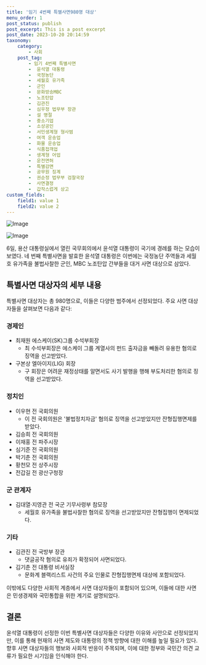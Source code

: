 ```yaml
---
title: '임기 4번째 특별사면980명 대상'
menu_order: 1
post_status: publish
post_excerpt: This is a post excerpt
post_date: 2023-10-20 20:14:59
taxonomy:
    category:
        - 사회
    post_tag:
        - 임기 4번째 특별사면
        -  윤석열 대통령
        -  국정농단
        -  세월호 유가족
        -  군인
        -  문화방송MBC
        -  노조탄압
        -  김관진
        -  심우정 법무부 장관
        -  설 명절
        -  중소기업
        -  소상공인
        -  서민생계형 형사범
        -  여객 운송업
        -  화물 운송업
        -  식품접객업
        -  생계형 어업
        -  운전면허
        -  특별감면
        -  공무원 징계
        -  권순정 법무부 검찰국장
        -  사면결정
        -  갑작스럽게 상고
custom_fields:
    field1: value 1
    field2: value 2
---
```


![Image](https://imgnews.pstatic.net/image/028/2024/02/06/0002675975_001_20240206221901076.jpg?type=w647)

![Image](https://imgnews.pstatic.net/image/028/2024/02/06/0002675975_002_20240206221901107.jpg?type=w647)


6일, 용산 대통령실에서 열린 국무회의에서 윤석열 대통령이 국기에 경례를 하는 모습이 보였다. 네 번째 특별사면을 발효한 윤석열 대통령은 이번에는 국정농단 주역들과 세월호 유가족을 불법사찰한 군인, MBC 노조탄압 간부들을 대거 사면 대상으로 삼았다.

## 특별사면 대상자의 세부 내용

특별사면 대상자는 총 980명으로, 이들은 다양한 범주에서 선정되었다. 주요 사면 대상자들을 살펴보면 다음과 같다:

### **경제인**

- 최재원 에스케이(SK)그룹 수석부회장
  - 최 수석부회장은 에스케이 그룹 계열사의 펀드 출자금을 빼돌려 유용한 혐의로 징역을 선고받았다.
- 구본상 엘아이지(LIG) 회장
  - 구 회장은 어려운 재정상태를 알면서도 사기 발행을 행해 부도처리한 혐의로 징역을 선고받았다.

### **정치인**

- 이우현 전 국회의원
  - 이 전 국회의원은 '불법정치자금' 혐의로 징역을 선고받았지만 잔형집행면제를 받았다.
- 김승희 전 국회의원
- 이재홍 전 파주시장
- 심기준 전 국회의원
- 박기춘 전 국회의원
- 황천모 전 상주시장
- 전갑길 전 광산구청장

### **군 관계자**

- 김대열·지영관 전 국군 기무사령부 참모장
  - 세월호 유가족을 불법사찰한 혐의로 징역을 선고받았지만 잔형집행이 면제되었다.

### **기타**

- 김관진 전 국방부 장관
  - 댓글공작 혐의로 유죄가 확정되어 사면되었다.
- 김기춘 전 대통령 비서실장
  - 문화계 블랙리스트 사건의 주요 인물로 잔형집행면제 대상에 포함되었다.

이밖에도 다양한 사회적 계층에서 사면 대상자들이 포함되어 있으며, 이들에 대한 사면은 민생경제와 국민통합을 위한 계기로 설명되었다.

## 결론

윤석열 대통령이 선정한 이번 특별사면 대상자들은 다양한 이유와 사안으로 선정되었지만, 이를 통해 현재의 사면 제도와 대통령의 정책 방향에 대한 이해를 높일 필요가 있다. 향후 사면 대상자들의 행보와 사회적 반응이 주목되며, 이에 대한 정부와 국민간 의견 교류가 필요한 시기임을 인식해야 한다.
